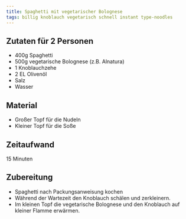 ```yaml
---
title: Spaghetti mit vegetarischer Bolognese
tags: billig knoblauch vegetarisch schnell instant type-noodles
---
```

## Zutaten für 2 Personen
* 400g Spaghetti
* 500g vegetarische Bolognese (z.B. Alnatura)
* 1 Knoblauchzehe
* 2 EL Olivenöl
* Salz
* Wasser

## Material
* Großer Topf für die Nudeln
* Kleiner Topf für die Soße

## Zeitaufwand
 15 Minuten

## Zubereitung
* Spaghetti nach Packungsanweisung kochen
* Während der Wartezeit den Knoblauch schälen und zerkleinern.
* Im kleinen Topf die vegetarische Bolognese und den Knoblauch auf
  kleiner Flamme erwärmen.

